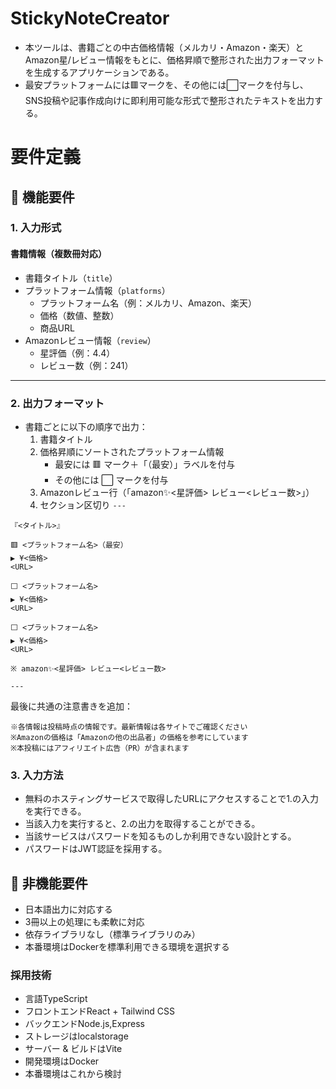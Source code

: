 # StickyNoteCreator
- 本ツールは、書籍ごとの中古価格情報（メルカリ・Amazon・楽天）とAmazon星/レビュー情報をもとに、価格昇順で整形された出力フォーマットを生成するアプリケーションである。
- 最安プラットフォームには🟥マークを、その他には⬜️マークを付与し、SNS投稿や記事作成向けに即利用可能な形式で整形されたテキストを出力する。

# 要件定義

## 📌 機能要件

### 1. 入力形式

#### 書籍情報（複数冊対応）

- 書籍タイトル（`title`）
- プラットフォーム情報（`platforms`）
  - プラットフォーム名（例：メルカリ、Amazon、楽天）
  - 価格（数値、整数）
  - 商品URL
- Amazonレビュー情報（`review`）
  - 星評価（例：4.4）
  - レビュー数（例：241）

---

### 2. 出力フォーマット

- 書籍ごとに以下の順序で出力：
  1. 書籍タイトル
  2. 価格昇順にソートされたプラットフォーム情報
     - 最安には 🟥 マーク＋「（最安）」ラベルを付与
     - その他には ⬜️ マークを付与
  3. Amazonレビュー行（「amazon✨<星評価> レビュー<レビュー数>」）
  4. セクション区切り `---`

```text
『<タイトル>』

🟥 <プラットフォーム名>（最安）
▶️ ¥<価格>
<URL>

⬜ <プラットフォーム名>
▶️ ¥<価格>
<URL>

⬜ <プラットフォーム名>
▶️ ¥<価格>
<URL>

※ amazon✨<星評価> レビュー<レビュー数>

---
```
最後に共通の注意書きを追加：
```text
※各情報は投稿時点の情報です。最新情報は各サイトでご確認ください  
※Amazonの価格は「Amazonの他の出品者」の価格を参考にしています  
※本投稿にはアフィリエイト広告（PR）が含まれます
```

### 3. 入力方法
- 無料のホスティングサービスで取得したURLにアクセスすることで1.の入力を実行できる。
- 当該入力を実行すると、2.の出力を取得することができる。
- 当該サービスはパスワードを知るものしか利用できない設計とする。
- パスワードはJWT認証を採用する。

## 📌 非機能要件
- 日本語出力に対応する
- 3冊以上の処理にも柔軟に対応
- 依存ライブラリなし（標準ライブラリのみ）
- 本番環境はDockerを標準利用できる環境を選択する
### 採用技術
- 言語TypeScript
- フロントエンドReact + Tailwind CSS
- バックエンドNode.js,Express
- ストレージはlocalstorage
- サーバー & ビルドはVite
- 開発環境はDocker
- 本番環境はこれから検討
